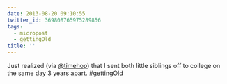 ```yaml
---
date: 2013-08-20 09:10:55
twitter_id: 369808765975289856
tags:
  - micropost
  - gettingOld
title: ''
---
```


Just realized (via [@timehop](https://twitter.com/timehop)) that I sent both little siblings off to college on the same day 3 years apart. [#gettingOld](https://twitter.com/hashtag/gettingOld)

